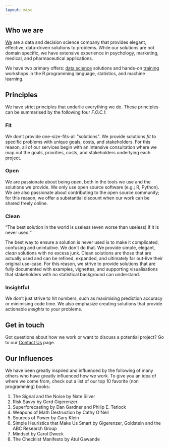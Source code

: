 ```yaml
---
layout: misc
---
```


## Who we are

[We](team.html) are a data and decision science company that provides elegant, effective, data-driven solutions to problems. While our solutions are not domain specific, we have extensive experience in psychology, marketing, medical, and pharmaceutical applications.

We have two primary offers: [data science](data_science.html) solutions and hands-on [training](training.html) workshops in the R programming language, statistics, and machine learning.

## Principles

We have strict principles that underlie everything we do. These principles can be summarised by the following four *F.O.C.I*:

### Fit

We don't provide one-size-fits-all "solutions". We provide solutions *fit* to specific problems with unique goals, costs, and stakeholders. For this reason, all of our services begin with an intensive consultation where we map out the goals, priorities, costs, and stakeholders underlying each project. 

### Open

We are passionate about being *open*, both in the tools we use and the solutions we provide. We only use open source software (e.g.; R, Python). We are also passionate about contributing to the open source community; for this reason, we offer a substantial discount when our work can be shared freely online.

### Clean

<q>The best solution in the world is useless (even worse than useless) if it is never used.</q>

The best way to ensure a solution is never used is to make it complicated, confusing and unintuitive. We don't do that. We provide simple, elegant, *clean* solutions with no excess junk. Clean solutions are those that are actually used and can be refined, expanded, and ultimately far out-live their original use-case. For this reason, we strive to provide solutions that are fully documented with examples, vignettes, and supporting visualisations that stakeholders with no statistical background can understand. 

### Insightful

We don’t just strive to hit numbers, such as maximising prediction accuracy or minimising code time. We also emphasize creating solutions that provide actionable *insights* to your problems.

## Get in touch

Got questions about how we work or want to discuss a potential project? Go to our [Contact Us](contact.html) page.



## Our Influences

We have been greatly inspired and influenced by the following of many others who have greatly influenced how we work. To give you an idea of where we come from, check out a list of our top 10 favorite (non programming) books:

1. The Signal and the Noise by Nate Silver
2. Risk Savvy by Gerd Gigerenzer
3. Superforecasting by Dan Gardner and Philip E. Tetlock
4. Weapons of Math Destruction by Cathy O'Neil
5. Sources of Power by Gary Klein
6. Simple Heuristics that Make Us Smart by Gigerenzer, Goldstein and the ABC Research Group
7. Mindset by Carol Dweck
8. The Checklist Manifesto by Atul Gawande
